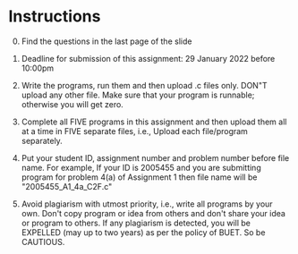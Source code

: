 # Instructions

0. Find the questions in the last page of the slide

1. Deadline for submission of this assignment: 29 January 2022 before 10:00pm

2. Write the programs, run them and then upload .c files only. DON"T upload any other file. Make sure that your program is runnable; otherwise you will get zero.

3. Complete all FIVE programs in this assignment and then upload them all at a time in FIVE separate files, i.e., Upload each file/program separately.

4. Put your student ID, assignment number and problem number before file name. For example,  If your ID is 2005455 and you are submitting program for problem 4(a) of Assignment 1 then file name will be "2005455_A1_4a_C2F.c"

5. Avoid plagiarism with utmost priority, i.e., write all programs by your own. Don't copy program or idea from others and don't share your idea or program to others. If any plagiarism is detected, you will be EXPELLED (may up to two years) as per the policy of BUET.  So be CAUTIOUS.
